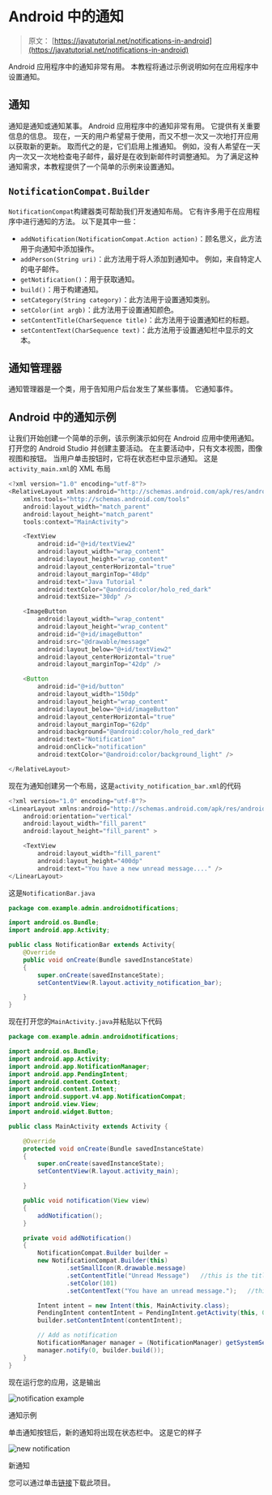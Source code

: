 # Android 中的通知

> 原文： [https://javatutorial.net/notifications-in-android](https://javatutorial.net/notifications-in-android)

Android 应用程序中的通知非常有用。 本教程将通过示例说明如何在应用程序中设置通知。

## 通知

通知是通知或通知某事。 Android 应用程序中的通知非常有用。 它提供有关重要信息的信息。 现在，一天的用户希望易于使用，而又不想一次又一次地打开应用以获取新的更新。 取而代之的是，它们启用上推通知。 例如，没有人希望在一天内一次又一次地检查电子邮件，最好是在收到新邮件时调整通知。 为了满足这种通知需求，本教程提供了一个简单的示例来设置通知。

## `NotificationCompat.Builder`

`NotificationCompat`构建器类可帮助我们开发通知布局。 它有许多用于在应用程序中进行通知的方法。 以下是其中一些：

*   `addNotification(NotificationCompat.Action action)`：顾名思义，此方法用于向通知中添加操作。
*   `addPerson(String uri)`：此方法用于将人添加到通知中。 例如，来自特定人的电子邮件。
*   `getNotification()`：用于获取通知。
*   `build()`：用于构建通知。
*   `setCategory(String category)`：此方法用于设置通知类别。
*   `setColor(int argb)`：此方法用于设置通知颜色。
*   `setContentTitle(CharSequence title)`：此方法用于设置通知栏的标题。
*   `setContentText(CharSequence text)`：此方法用于设置通知栏中显示的文本。

## 通知管理器

通知管理器是一个类，用于告知用户后台发生了某些事情。 它通知事件。

## Android 中的通知示例

让我们开始创建一个简单的示例，该示例演示如何在 Android 应用中使用通知。 打开您的 Android Studio 并创建主要活动。 在主要活动中，只有文本视图，图像视图和按钮。 当用户单击按钮时，它将在状态栏中显示通知。 这是`activity_main.xml`的 XML 布局

```java
<?xml version="1.0" encoding="utf-8"?>
<RelativeLayout xmlns:android="http://schemas.android.com/apk/res/android"
    xmlns:tools="http://schemas.android.com/tools"
    android:layout_width="match_parent"
    android:layout_height="match_parent"
    tools:context="MainActivity">

    <TextView
        android:id="@+id/textView2"
        android:layout_width="wrap_content"
        android:layout_height="wrap_content"
        android:layout_centerHorizontal="true"
        android:layout_marginTop="48dp"
        android:text="Java Tutorial "
        android:textColor="@android:color/holo_red_dark"
        android:textSize="30dp" />

    <ImageButton
        android:layout_width="wrap_content"
        android:layout_height="wrap_content"
        android:id="@+id/imageButton"
        android:src="@drawable/message"
        android:layout_below="@+id/textView2"
        android:layout_centerHorizontal="true"
        android:layout_marginTop="42dp" />

    <Button
        android:id="@+id/button"
        android:layout_width="150dp"
        android:layout_height="wrap_content"
        android:layout_below="@+id/imageButton"
        android:layout_centerHorizontal="true"
        android:layout_marginTop="62dp"
        android:background="@android:color/holo_red_dark"
        android:text="Notification"
        android:onClick="notification"
        android:textColor="@android:color/background_light" />

</RelativeLayout>
```

现在为通知创建另一个布局，这是`activity_notification_bar.xml`的代码

```java
<?xml version="1.0" encoding="utf-8"?>
<LinearLayout xmlns:android="http://schemas.android.com/apk/res/android"
    android:orientation="vertical"
    android:layout_width="fill_parent"
    android:layout_height="fill_parent" >

    <TextView
        android:layout_width="fill_parent"
        android:layout_height="400dp"
        android:text="You have a new unread message...." />
</LinearLayout>
```

这是`NotificationBar.java`

```java
package com.example.admin.androidnotifications;

import android.os.Bundle;
import android.app.Activity;

public class NotificationBar extends Activity{
    @Override
    public void onCreate(Bundle savedInstanceState)
    {
        super.onCreate(savedInstanceState);
        setContentView(R.layout.activity_notification_bar);

    }
}

```

现在打开您的`MainActivity.java`并粘贴以下代码

```java
package com.example.admin.androidnotifications;

import android.os.Bundle;
import android.app.Activity;
import android.app.NotificationManager;
import android.app.PendingIntent;
import android.content.Context;
import android.content.Intent;
import android.support.v4.app.NotificationCompat;
import android.view.View;
import android.widget.Button;

public class MainActivity extends Activity {

    @Override
    protected void onCreate(Bundle savedInstanceState)
    {
        super.onCreate(savedInstanceState);
        setContentView(R.layout.activity_main);

    }

    public void notification(View view)
    {
        addNotification();
    }

    private void addNotification()
    {
        NotificationCompat.Builder builder =
        new NotificationCompat.Builder(this)
                .setSmallIcon(R.drawable.message)
                .setContentTitle("Unread Message")   //this is the title of notification
                .setColor(101)
                .setContentText("You have an unread message.");   //this is the message showed in notification

        Intent intent = new Intent(this, MainActivity.class);
        PendingIntent contentIntent = PendingIntent.getActivity(this, 0, intent, PendingIntent.FLAG_UPDATE_CURRENT);
        builder.setContentIntent(contentIntent);

        // Add as notification
        NotificationManager manager = (NotificationManager) getSystemService(Context.NOTIFICATION_SERVICE);
        manager.notify(0, builder.build());
    }
}

```

现在运行您的应用，这是输出

![notification example](img/a0b12d8bf498d0399c8600ad6af2c114.jpg)

通知示例

单击通知按钮后，新的通知将出现在状态栏中。 这是它的样子

![new notification](img/2301aafe131e75d9607725dfd8b29144.jpg)

新通知

您可以通过单击[链接](https://github.com/JavaTutorialNetwork/Tutorials/blob/master/AndroidNotifications.rar)下载此项目。